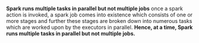 **Spark runs multiple tasks in parallel but not multiple jobs**
once a spark action is invoked, a spark job comes into existence which consists of one or more stages and further these stages are broken down into numerous tasks which are worked upon by the executors in parallel. **Hence, at a time, Spark runs multiple tasks in parallel but not multiple jobs.**
<!--stackedit_data:
eyJoaXN0b3J5IjpbLTE3NjgwMDQ4ODEsLTIwODg3NDY2MTIsLT
EwMzM1NzcxNzAsOTUzNzcxOTU4LDM1MDY3OTMzMSw1ODc2MTY1
NywzNjI5MTU3NzEsMTQ4ODM0NTgyMCwtNDkzMzIzNjI1LC0xMj
c4NDY2NzcsLTk5OTAzMDMyMiwtMTcwNjczMTk5Miw5MDc4OTc3
MjIsLTEzNDM1ODAwNzYsLTE4NzI3NTk2NTksNjc5MzMyMzY1LC
00MDM5Nzc0NjEsLTE3MzIyMzg3OTgsMjAzNjY4NjYxMiw0Njg5
OTAyOTZdfQ==
-->